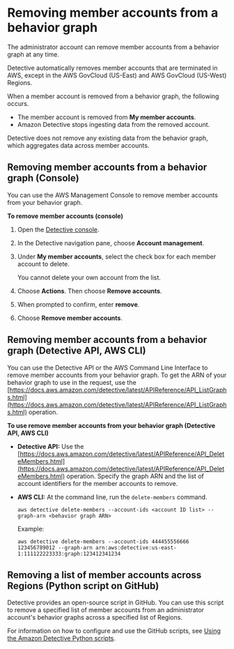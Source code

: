 # Removing member accounts from a behavior graph<a name="graph-admin-remove-member-accounts"></a>

The administrator account can remove member accounts from a behavior graph at any time\.

Detective automatically removes member accounts that are terminated in AWS, except in the AWS GovCloud \(US\-East\) and AWS GovCloud \(US\-West\) Regions\.

When a member account is removed from a behavior graph, the following occurs\.
+ The member account is removed from **My member accounts**\.
+ Amazon Detective stops ingesting data from the removed account\.

Detective does not remove any existing data from the behavior graph, which aggregates data across member accounts\.

## Removing member accounts from a behavior graph \(Console\)<a name="graph-admin-remove-accounts-console"></a>

You can use the AWS Management Console to remove member accounts from your behavior graph\.

**To remove member accounts \(console\)**

1. Open the [Detective console](https://console.aws.amazon.com/detective/)\.

1. In the Detective navigation pane, choose **Account management**\.

1. Under **My member accounts**, select the check box for each member account to delete\.

   You cannot delete your own account from the list\.

1. Choose **Actions**\. Then choose **Remove accounts**\.

1. When prompted to confirm, enter **remove**\.

1. Choose **Remove member accounts**\.

## Removing member accounts from a behavior graph \(Detective API, AWS CLI\)<a name="graph-admin-remove-accounts-api"></a>

You can use the Detective API or the AWS Command Line Interface to remove member accounts from your behavior graph\. To get the ARN of your behavior graph to use in the request, use the [https://docs.aws.amazon.com/detective/latest/APIReference/API_ListGraphs.html](https://docs.aws.amazon.com/detective/latest/APIReference/API_ListGraphs.html) operation\.

**To use remove member accounts from your behavior graph \(Detective API, AWS CLI\)**
+ **Detective API:** Use the [https://docs.aws.amazon.com/detective/latest/APIReference/API_DeleteMembers.html](https://docs.aws.amazon.com/detective/latest/APIReference/API_DeleteMembers.html) operation\. Specify the graph ARN and the list of account identifiers for the member accounts to remove\.
+ **AWS CLI:** At the command line, run the `delete-members` command\.

  ```
  aws detective delete-members --account-ids <account ID list> --graph-arn <behavior graph ARN>
  ```

  Example:

  ```
  aws detective delete-members --account-ids 444455556666 123456789012 --graph-arn arn:aws:detective:us-east-1:111122223333:graph:123412341234
  ```

## Removing a list of member accounts across Regions \(Python script on GitHub\)<a name="graph-admin-remove-accounts-github-scripts"></a>

Detective provides an open\-source script in GitHub\. You can use this script to remove a specified list of member accounts from an administrator account's behavior graphs across a specified list of Regions\.

For information on how to configure and use the GitHub scripts, see [Using the Amazon Detective Python scripts](detective-github-scripts.md)\.
